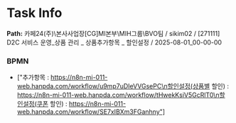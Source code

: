 # Task Info

**Path:** 카페24(주)\본사사업장\[CG]MI본부\MIH그룹\BVO팀 / sikim02 / [271111] D2C 서비스 운영_상품 관리 _ 상품추가항목 _ 할인설정 / 2025-08-01_00-00-00

### BPMN
- ["추가항목 : https://n8n-mi-011-web.hanpda.com/workflow/u9mp7uDIeVVGsePC\n할인설정(상품별 할인) : https://n8n-mi-011-web.hanpda.com/workflow/tHwekKsiV5GcRlT0\n할인설정(쿠폰 할인) : https://n8n-mi-011-web.hanpda.com/workflow/SE7xIBXm3FGanhny"]

